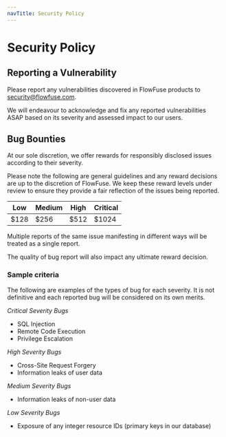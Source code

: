 ```yaml
---
navTitle: Security Policy
---
```

# Security Policy

## Reporting a Vulnerability

Please report any vulnerabilities discovered in FlowFuse products to security@flowfuse.com.

We will endeavour to acknowledge and fix any reported vulnerabilities ASAP based
on its severity and assessed impact to our users.

## Bug Bounties

At our sole discretion, we offer rewards for responsibly disclosed issues according
to their severity.

Please note the following are general guidelines and any reward decisions are up
to the discretion of FlowFuse. We keep these reward levels under review to ensure
they provide a fair reflection of the issues being reported.


Low   | Medium   | High   | Critical
------|----------|--------|----------
$128  | $256     | $512   | $1024


Multiple reports of the same issue manifesting in different ways will be treated
as a single report.

The quality of bug report will also impact any ultimate reward decision.

### Sample criteria

The following are examples of the types of bug for each severity. It is not
definitive and each reported bug will be considered on its own merits.

*Critical Severity Bugs*

 - SQL Injection
 - Remote Code Execution
 - Privilege Escalation

*High Severity Bugs*

 - Cross-Site Request Forgery
 - Information leaks of user data

*Medium Severity Bugs*

 - Information leaks of non-user data

*Low Severity Bugs*

 - Exposure of any integer resource IDs (primary keys in our database)
